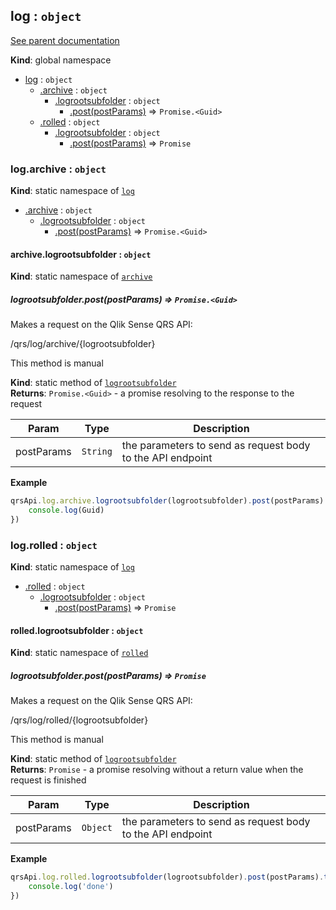 <a name="log"></a>
## log : <code>object</code>
[See parent documentation](qrs.md)

**Kind**: global namespace  

* [log](#log) : <code>object</code>
  * [.archive](#log.archive) : <code>object</code>
    * [.logrootsubfolder](#log.archive.logrootsubfolder) : <code>object</code>
      * [.post(postParams)](#log.archive.logrootsubfolder.post) ⇒ <code>Promise.&lt;Guid&gt;</code>
  * [.rolled](#log.rolled) : <code>object</code>
    * [.logrootsubfolder](#log.rolled.logrootsubfolder) : <code>object</code>
      * [.post(postParams)](#log.rolled.logrootsubfolder.post) ⇒ <code>Promise</code>

<a name="log.archive"></a>
### log.archive : <code>object</code>
**Kind**: static namespace of <code>[log](#log)</code>  

* [.archive](#log.archive) : <code>object</code>
  * [.logrootsubfolder](#log.archive.logrootsubfolder) : <code>object</code>
    * [.post(postParams)](#log.archive.logrootsubfolder.post) ⇒ <code>Promise.&lt;Guid&gt;</code>

<a name="log.archive.logrootsubfolder"></a>
#### archive.logrootsubfolder : <code>object</code>
**Kind**: static namespace of <code>[archive](#log.archive)</code>  
<a name="log.archive.logrootsubfolder.post"></a>
##### logrootsubfolder.post(postParams) ⇒ <code>Promise.&lt;Guid&gt;</code>
Makes a request on the Qlik Sense QRS API:

/qrs/log/archive/{logrootsubfolder}

This method is manual

**Kind**: static method of <code>[logrootsubfolder](#log.archive.logrootsubfolder)</code>  
**Returns**: <code>Promise.&lt;Guid&gt;</code> - a promise resolving to the response to the request  

| Param | Type | Description |
| --- | --- | --- |
| postParams | <code>String</code> | the parameters to send as request body to the API endpoint |

**Example**  
```javascript
qrsApi.log.archive.logrootsubfolder(logrootsubfolder).post(postParams).then(function(Guid) {
    console.log(Guid)
})
```
<a name="log.rolled"></a>
### log.rolled : <code>object</code>
**Kind**: static namespace of <code>[log](#log)</code>  

* [.rolled](#log.rolled) : <code>object</code>
  * [.logrootsubfolder](#log.rolled.logrootsubfolder) : <code>object</code>
    * [.post(postParams)](#log.rolled.logrootsubfolder.post) ⇒ <code>Promise</code>

<a name="log.rolled.logrootsubfolder"></a>
#### rolled.logrootsubfolder : <code>object</code>
**Kind**: static namespace of <code>[rolled](#log.rolled)</code>  
<a name="log.rolled.logrootsubfolder.post"></a>
##### logrootsubfolder.post(postParams) ⇒ <code>Promise</code>
Makes a request on the Qlik Sense QRS API:

/qrs/log/rolled/{logrootsubfolder}

This method is manual

**Kind**: static method of <code>[logrootsubfolder](#log.rolled.logrootsubfolder)</code>  
**Returns**: <code>Promise</code> - a promise resolving without a return value when the request is finished  

| Param | Type | Description |
| --- | --- | --- |
| postParams | <code>Object</code> | the parameters to send as request body to the API endpoint |

**Example**  
```javascript
qrsApi.log.rolled.logrootsubfolder(logrootsubfolder).post(postParams).then(function() {
    console.log('done')
})
```
